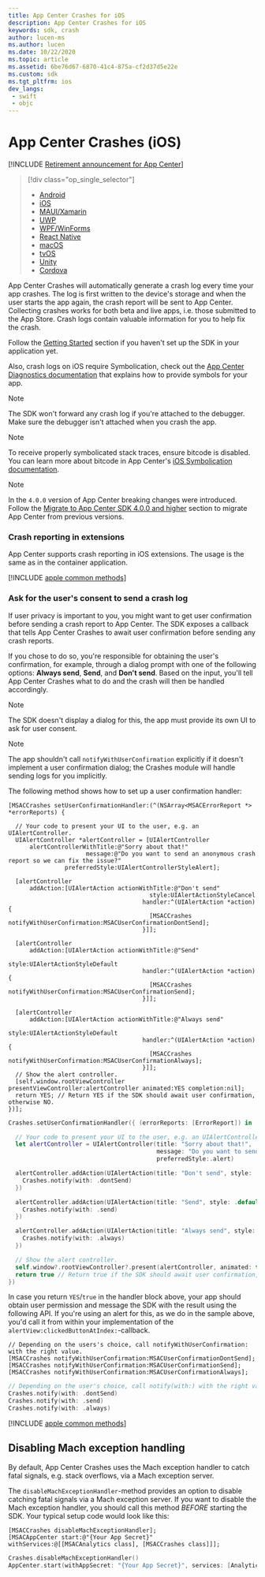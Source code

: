 ```yaml
---
title: App Center Crashes for iOS
description: App Center Crashes for iOS
keywords: sdk, crash
author: lucen-ms
ms.author: lucen
ms.date: 10/22/2020
ms.topic: article
ms.assetid: 6be76d67-6870-41c4-875a-cf2d37d5e22e
ms.custom: sdk
ms.tgt_pltfrm: ios
dev_langs:
 - swift
 - objc
---
```


# App Center Crashes (iOS)
[!INCLUDE [Retirement announcement for App Center](../../includes/retirement.md)]
> [!div  class="op_single_selector"]
> * [Android](android.md)
> * [iOS](ios.md)
> * [MAUI/Xamarin](xamarin.md)
> * [UWP](uwp.md)
> * [WPF/WinForms](wpf-winforms.md)
> * [React Native](react-native.md)
> * [macOS](macos.md)
> * [tvOS](tvos.md)
> * [Unity](unity.md)
> * [Cordova](cordova.md)

App Center Crashes will automatically generate a crash log every time your app crashes. The log is first written to the device's storage and when the user starts the app again, the crash report will be sent to App Center. Collecting crashes works for both beta and live apps, i.e. those submitted to the App Store. Crash logs contain valuable information for you to help fix the crash.

Follow the [Getting Started](~/sdk/getting-started/ios.md) section if you haven't set up the SDK in your application yet.

Also, crash logs on iOS require Symbolication, check out the [App Center Diagnostics documentation](~/diagnostics/iOS-symbolication.md) that explains how to provide symbols for your app.

> [!NOTE]
> The SDK won't forward any crash log if you're attached to the debugger. Make sure the debugger isn't attached when you crash the app.

> [!NOTE]
> To receive properly symbolicated stack traces, ensure bitcode is disabled. You can learn more about bitcode in App Center's [iOS Symbolication documentation](~/diagnostics/ios-symbolication.md#bitcode).

> [!NOTE]
> In the `4.0.0` version of App Center breaking changes were introduced. Follow the [Migrate to App Center SDK 4.0.0 and higher](../getting-started/migration/apple-sdk-update.md) section to migrate App Center from previous versions.

### Crash reporting in extensions

App Center supports crash reporting in iOS extensions. The usage is the same as in the container application.

[!INCLUDE [apple common methods](includes/apple-common-methods-1.md)]

### Ask for the user's consent to send a crash log

If user privacy is important to you, you might want to get user confirmation before sending a crash report to App Center. The SDK exposes a callback that tells App Center Crashes to await user confirmation before sending any crash reports.

If you chose to do so, you're responsible for obtaining the user's confirmation, for example, through a dialog prompt with one of the following options: **Always send**, **Send**, and **Don't send**. Based on the input, you'll tell App Center Crashes what to do and the crash will then be handled accordingly.

> [!NOTE]
> The SDK doesn't display a dialog for this, the app must provide its own UI to ask for user consent.

> [!NOTE]
> The app shouldn't call `notifyWithUserConfirmation` explicitly if it doesn't implement a user confirmation dialog; the Crashes module will handle sending logs for you implicitly.

The following method shows how to set up a user confirmation handler:

```objc
[MSACCrashes setUserConfirmationHandler:(^(NSArray<MSACErrorReport *> *errorReports) {

  // Your code to present your UI to the user, e.g. an UIAlertController.
  UIAlertController *alertController = [UIAlertController
      alertControllerWithTitle:@"Sorry about that!"
                      message:@"Do you want to send an anonymous crash report so we can fix the issue?"
                preferredStyle:UIAlertControllerStyleAlert];

  [alertController
      addAction:[UIAlertAction actionWithTitle:@"Don't send"
                                        style:UIAlertActionStyleCancel
                                      handler:^(UIAlertAction *action) {
                                        [MSACCrashes notifyWithUserConfirmation:MSACUserConfirmationDontSend];
                                      }]];

  [alertController
      addAction:[UIAlertAction actionWithTitle:@"Send"
                                        style:UIAlertActionStyleDefault
                                      handler:^(UIAlertAction *action) {
                                        [MSACCrashes notifyWithUserConfirmation:MSACUserConfirmationSend];
                                      }]];

  [alertController
      addAction:[UIAlertAction actionWithTitle:@"Always send"
                                        style:UIAlertActionStyleDefault
                                      handler:^(UIAlertAction *action) {
                                        [MSACCrashes notifyWithUserConfirmation:MSACUserConfirmationAlways];
                                      }]];
  // Show the alert controller.
  [self.window.rootViewController presentViewController:alertController animated:YES completion:nil];
  return YES; // Return YES if the SDK should await user confirmation, otherwise NO.
})];
```
```swift
Crashes.setUserConfirmationHandler({ (errorReports: [ErrorReport]) in

  // Your code to present your UI to the user, e.g. an UIAlertController.
  let alertController = UIAlertController(title: "Sorry about that!",
                                          message: "Do you want to send an anonymous crash report so we can fix the issue?",
                                          preferredStyle:.alert)

  alertController.addAction(UIAlertAction(title: "Don't send", style: .cancel) {_ in
    Crashes.notify(with: .dontSend)
  })

  alertController.addAction(UIAlertAction(title: "Send", style: .default) {_ in
    Crashes.notify(with: .send)
  })

  alertController.addAction(UIAlertAction(title: "Always send", style: .default) {_ in
    Crashes.notify(with: .always)
  })

  // Show the alert controller.
  self.window?.rootViewController?.present(alertController, animated: true)
  return true // Return true if the SDK should await user confirmation, otherwise return false.
})
```

In case you return `YES`/`true` in the handler block above, your app should obtain user permission and message the SDK with the result using the following API. If you're using an alert for this, as we do in the sample above, you'd call it from within your implementation of the `alertView:clickedButtonAtIndex:`-callback.

```objc
// Depending on the users's choice, call notifyWithUserConfirmation: with the right value.
[MSACCrashes notifyWithUserConfirmation:MSACUserConfirmationDontSend];
[MSACCrashes notifyWithUserConfirmation:MSACUserConfirmationSend];
[MSACCrashes notifyWithUserConfirmation:MSACUserConfirmationAlways];
```
```swift
// Depending on the user's choice, call notify(with:) with the right value.
Crashes.notify(with: .dontSend)
Crashes.notify(with: .send)
Crashes.notify(with: .always)
```

[!INCLUDE [apple common methods](includes/apple-common-methods-2.md)]

## Disabling Mach exception handling

By default, App Center Crashes uses the Mach exception handler to catch fatal signals, e.g. stack overflows, via a Mach exception server.

The `disableMachExceptionHandler`-method provides an option to disable catching fatal signals via a Mach exception server. If you want to disable the Mach exception handler, you should call this method *BEFORE* starting the SDK. Your typical setup code would look like this:

```objc
[MSACCrashes disableMachExceptionHandler];
[MSACAppCenter start:@"{Your App Secret}" withServices:@[[MSACAnalytics class], [MSACCrashes class]]];
```
```swift
Crashes.disableMachExceptionHandler()
AppCenter.start(withAppSecret: "{Your App Secret}", services: [Analytics.self, Crashes.self])
```
